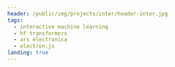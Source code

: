 ```yaml
---
header: /public/img/projects/inter/header-inter.jpg
tags:
  - interactive machine learning
  - hf transformers
  - ars electronica
  - electron.js
landing: true
---
```

